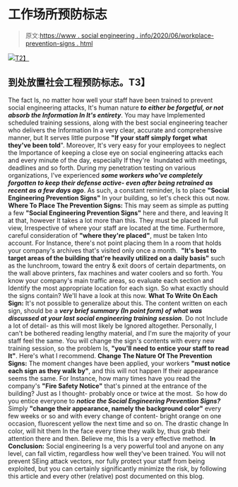 # 工作场所预防标志

> 原文:[https://www . social engineering . info/2020/06/workplace-prevention-signs . html](https://www.socialengineering.info/2020/06/workplace-prevention-signs.html)

[![](../Images/43905141249f6c3959666e2efe983d6e.png)T2】](https://1.bp.blogspot.com/-o2pmh9ftSK0/Xr1z0PAuz1I/AAAAAAAAJ9Y/rGKFTGS33P4qgrIJPu-O93Z3Qw1ZGLZNACLcBGAsYHQ/s1600/Social%2BEngineering%2BSigns.%2Bwww.socialengineering.info.jpg)

## **到处放置社会工程预防标志。T3】**

The fact Is, no matter how well your staff have been trained to prevent social engineering attacks, It's human nature ***to either be forgetful, or not absorb the Information In It's entirety***. You may have Implemented scheduled training sessions, along with the best social engineering teacher who delivers the Information In a very clear, accurate and comprehensive manner, but It serves little purpose **"If your staff simply forget what they've been told**".
  Moreover, It's very easy for your employees to neglect the Importance of keeping a close eye on social engineering attacks each and every minute of the day, especially If they're  Inundated with meetings, deadlines and so forth. During my penetration testing on various organizations, I've experienced ***some workers who've completely forgotten to keep their defense active- even after being retrained as recent as a few days ago***. As such, a constant reminder, Is to place **"Social Engineering Prevention Signs"** In your building, so let's check this out now.
  **Where To Place The Prevention Signs:**
  This may seem as simple as putting a few **"Social Engineering Prevention Signs"** here and there, and leaving It at that, however It takes a lot more than this. They must be placed In full view, Irrespective of where your staff are located at the time. Furthermore, careful consideration of **"where they're placed"**, must be taken Into account. For Instance, there's not point placing them In a room that holds your company's archives that's visited only once a month. 
  **"It's best to target areas of the building that're heavily utilized on a daily basis"** such as the lunchroom, toward the entry & exit doors of certain departments, on the wall above printers, fax machines and water coolers and so forth. You know your company's main traffic areas, so evaluate each section and Identify the most appropriate location for each sign. So what exactly should the signs contain? We'll have a look at this now.
  **What To Write On Each Sign:**
  It's not possible to generalize about this. The content written on each sign, should be a ***very brief summary (In point form) of what was discussed at your last social engineering training session***. Do not Include a lot of detail- as this will most likely be Ignored altogether. Personally, I can't be bothered reading lengthy material, and I'm sure the majority of your staff feel the same. You will change the sign's contents with every new training session, so the problem Is, **"you'll need to entice your staff to read It"**. Here's what I recommend.
  **Change The Nature Of The Prevention Signs:**
  The moment changes have been applied, your workers **"must notice each sign as they walk by"**, and this will not happen If their appearance seems the same. For Instance, how many times have you read the company's **"Fire Safety Notice"** that's pinned at the entrance of the building? Just as I thought- probably once or twice at the most. 
  So how do you entice everyone to ***notice the Social Engineering Prevention Signs?*** Simply **"change their appearance, namely the background color"** every few weeks or so and with every change of content- bright orange on one occasion, fluorescent yellow the next time and so on. The drastic change In color, will hit them In the face every time they walk by, thus grab their attention there and then. Believe me, this Is a very effective method. 
  **In Conclusion:**
  Social engineering Is a very powerful tool and anyone on any level, can fall victim, regardless how well they've been trained. You will not prevent SEing attack vectors, nor fully protect your staff from being exploited, but you can certainly significantly minimize the risk, by following this article and every other (relative) post documented on this blog.